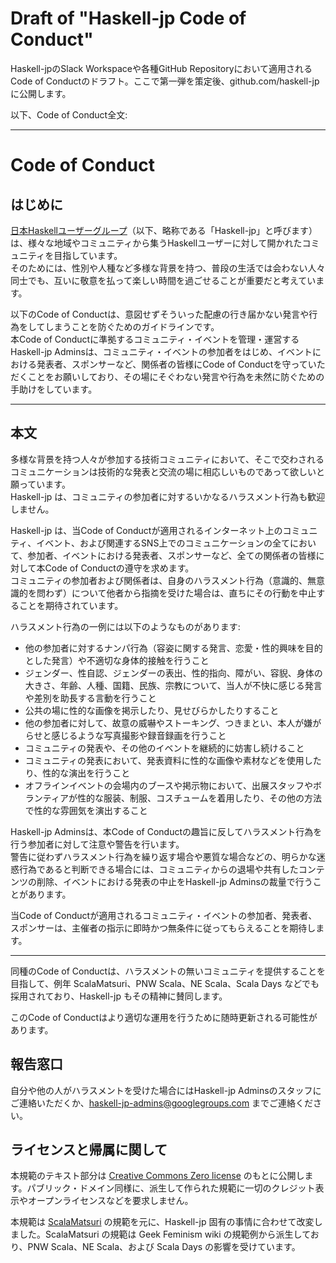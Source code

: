 # Draft of "Haskell-jp Code of Conduct"

Haskell-jpのSlack Workspaceや各種GitHub Repositoryにおいて適用されるCode of Conductのドラフト。ここで第一弾を策定後、github.com/haskell-jpに公開します。

以下、Code of Conduct全文:

------------------------------------------------------------------------

Code of Conduct
===============

はじめに
--------

[日本Haskellユーザーグループ](https://haskell.jp/)（以下、略称である「Haskell-jp」と呼びます）は、様々な地域やコミュニティから集うHaskellユーザーに対して開かれたコミュニティを目指しています。  
そのためには、性別や人種など多様な背景を持つ、普段の生活では会わない人々同士でも、互いに敬意を払って楽しい時間を過ごせることが重要だと考えています。

以下のCode of Conductは、意図せずそういった配慮の行き届かない発言や行為をしてしまうことを防ぐためのガイドラインです。  
本Code of Conductに準拠するコミュニティ・イベントを管理・運営するHaskell-jp Adminsは、コミュニティ・イベントの参加者をはじめ、イベントにおける発表者、スポンサーなど、関係者の皆様にCode of Conductを守っていただくことをお願いしており、その場にそぐわない発言や行為を未然に防ぐための手助けをしています。

------------------------------------------------------------------------

本文
----

多様な背景を持つ人々が参加する技術コミュニティにおいて、そこで交わされるコミュニケーションは技術的な発表と交流の場に相応しいものであって欲しいと願っています。  
Haskell-jp は、コミュニティの参加者に対するいかなるハラスメント行為も歓迎しません。

Haskell-jp は、当Code of Conductが適用されるインターネット上のコミュニティ、イベント、および関連するSNS上でのコミュニケーションの全てにおいて、参加者、イベントにおける発表者、スポンサーなど、全ての関係者の皆様に対して本Code of Conductの遵守を求めます。  
コミュニティの参加者および関係者は、自身のハラスメント行為（意識的、無意識的を問わず）について他者から指摘を受けた場合は、直ちにその行動を中止することを期待されています。

ハラスメント行為の一例には以下のようなものがあります:

-   他の参加者に対するナンパ行為（容姿に関する発言、恋愛・性的興味を目的とした発言）や不適切な身体的接触を行うこと
-   ジェンダー、性自認、ジェンダーの表出、性的指向、障がい、容貎、身体の大きさ、年齢、人種、国籍、民族、宗教について、当人が不快に感じる発言や差別を助長する言動を行うこと
-   公共の場に性的な画像を掲示したり、見せびらかしたりすること
-   他の参加者に対して、故意の威嚇やストーキング、つきまとい、本人が嫌がらせと感じるような写真撮影や録音録画を行うこと
-   コミュニティの発表や、その他のイベントを継続的に妨害し続けること
-   コミュニティの発表において、発表資料に性的な画像や素材などを使用したり、性的な演出を行うこと
-   オフラインイベントの会場内のブースや掲示物において、出展スタッフやボランティアが性的な服装、制服、コスチュームを着用したり、その他の方法で性的な雰囲気を演出すること

Haskell-jp Adminsは、本Code of Conductの趣旨に反してハラスメント行為を行う参加者に対して注意や警告を行います。  
警告に従わずハラスメント行為を繰り返す場合や悪質な場合などの、明らかな迷惑行為であると判断できる場合には、コミュニティからの退場や共有したコンテンツの削除、イベントにおける発表の中止をHaskell-jp Adminsの裁量で行うことがあります。

当Code of Conductが適用されるコミュニティ・イベントの参加者、発表者、スポンサーは、主催者の指示に即時かつ無条件に従ってもらえることを期待します。

------------------------------------------------------------------------

同種のCode of Conductは、ハラスメントの無いコミュニティを提供することを目指して、例年 ScalaMatsuri、PNW Scala、NE Scala、Scala Days などでも採用されており、Haskell-jp もその精神に賛同します。

このCode of Conductはより適切な運用を行うために随時更新される可能性があります。

報告窓口
--------

自分や他の人がハラスメントを受けた場合にはHaskell-jp Adminsのスタッフにご連絡いただくか、[haskell-jp-admins@googlegroups.com](mailto:haskell-jp-admins@googlegroups.com) までご連絡ください。

ライセンスと帰属に関して
------------------------

本規範のテキスト部分は [Creative Commons Zero license](https://creativecommons.org/publicdomain/zero/1.0/) のもとに公開します。パブリック・ドメイン同様に、派生して作られた規範に一切のクレジット表示やオープンライセンスなどを要求しません。

本規範は [ScalaMatsuri](http://scalamatsuri.org/) の規範を元に、Haskell-jp 固有の事情に合わせて改変しました。ScalaMatsuri の規範は Geek Feminism wiki の規範例から派生しており、PNW Scala、NE Scala、および Scala Days の影響を受けています。

